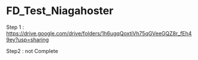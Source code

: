 # FD_Test_Niagahoster
Step 1 : https://drive.google.com/drive/folders/1h6ugqQoxtiVh75qGVeeGQZ8r_fEh49ey?usp=sharing

Step2 : not Complete
